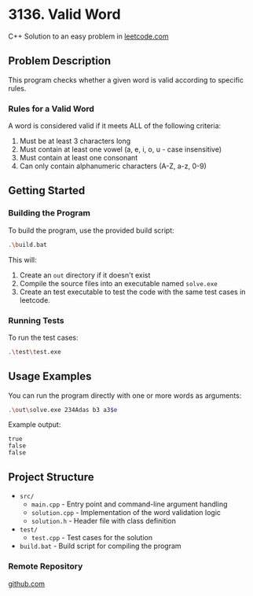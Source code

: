 # 3136. Valid Word

C++ Solution to an easy problem in [leetcode.com](https://leetcode.com/problems/valid-word)

## Problem Description

This program checks whether a given word is valid according to specific rules.

### Rules for a Valid Word

A word is considered valid if it meets ALL of the following criteria:

1. Must be at least 3 characters long
2. Must contain at least one vowel (a, e, i, o, u - case insensitive)
3. Must contain at least one consonant
4. Can only contain alphanumeric characters (A-Z, a-z, 0-9)

## Getting Started

### Building the Program

To build the program, use the provided build script:

```bash
.\build.bat
```

This will:

1. Create an `out` directory if it doesn't exist
2. Compile the source files into an executable named `solve.exe`
3. Create an test executable to test the code with the same test cases in leetcode.
### Running Tests

To run the test cases:

```bash
.\test\test.exe
```

## Usage Examples

You can run the program directly with one or more words as arguments:

```bash
.\out\solve.exe 234Adas b3 a3$e
```

Example output:

```
true
false
false
```

## Project Structure

- `src/`
  - `main.cpp` - Entry point and command-line argument handling
  - `solution.cpp` - Implementation of the word validation logic
  - `solution.h` - Header file with class definition
- `test/`
  - `test.cpp` - Test cases for the solution
- `build.bat` - Build script for compiling the program


### Remote Repository

[github.com](https://github.com/HoneyHanny/IsValid)